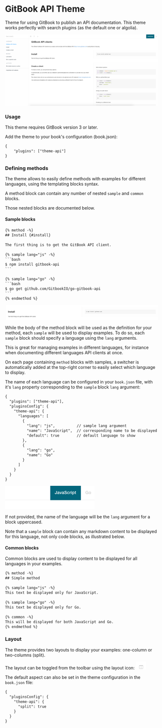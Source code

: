# GitBook API Theme

Theme for using GitBook to publish an API documentation. This theme works perfectly with search plugins (as the default one or algolia).

![Screenshot](img/theme-api.png)

### Usage

This theme requires GitBook version 3 or later.

Add the theme to your book's configuration (book.json):

    {
        "plugins": ["theme-api"]
    }

### Defining methods

The theme allows to easily define methods with examples for different languages, using the templating blocks syntax.

A method block can contain any number of nested `sample` and `common` blocks.

Those nested blocks are documented below.

#### Sample blocks

    {% method -%}
    ## Install {#install}

    The first thing is to get the GitBook API client.

    {% sample lang="js" -%}
    ```bash
    $ npm install gitbook-api
    ```

    {% sample lang="go" -%}
    ```bash
    $ go get github.com/GitbookIO/go-gitbook-api
    ```
    {% endmethod %}

![Method definition](img/method.png)

While the body of the method block will be used as the definition for your method, each `sample` will be used to display examples. To do so, each `sample` block should specify a language using the `lang` arguments.

This is great for managing examples in different languages, for instance when documenting different languages API clients at once.

On each page containing `method` blocks with samples, a switcher is automatically added at the top-right corner to easily select which language to display.

The name of each language can be configured in your `book.json` file, with it's `lang` property corresponding to the `sample` block `lang` argument:

    {
      "plugins": ["theme-api"],
      "pluginsConfig": {
        "theme-api": {
          "languages": [
            {
              "lang": "js",          // sample lang argument
              "name": "JavaScript",  // corresponding name to be displayed
              "default": true        // default language to show
            },
            {
              "lang": "go",
              "name": "Go"
            }
          ]
        }
      }
    }

![Language switcher](img/lang-switcher.png)

If not provided, the name of the language will be the `lang` argument for a block uppercased.

Note that a `sample` block can contain any markdown content to be displayed for this language, not only code blocks, as illustrated below.


#### Common blocks

Common blocks are used to display content to be displayed for all languages in your examples.

    {% method -%}
    ## Simple method

    {% sample lang="js" -%}
    This text be displayed only for JavaScript.

    {% sample lang="go" -%}
    This text be displayed only for Go.

    {% common -%}
    This will be displayed for both JavaScript and Go.
    {% endmethod %}


### Layout

The theme provides two layouts to display your examples: one-column or two-columns (split).

The layout can be toggled from the toolbar using the layout icon: ![Layout icon](img/layout-icon.png)

The default aspect can also be set in the theme configuration in the `book.json` file:

    {
      "pluginsConfig": {
        "theme-api": {
          "split": true
        }
      }
    }